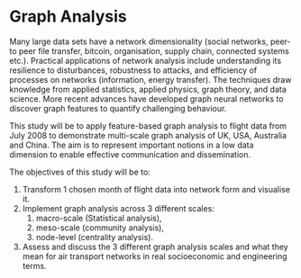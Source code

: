 # Graph Analysis
Many large data sets have a network dimensionality (social networks, peer-to peer file transfer, bitcoin, organisation, supply chain, connected systems etc.). Practical applications of network analysis include understanding its resilience to disturbances, robustness to attacks, and efficiency of processes on networks (information, energy transfer). The techniques draw knowledge from applied statistics, applied physics, graph theory, and data science. More recent advances have developed graph neural networks to discover graph features to quantify challenging behaviour. 

This study will be to apply feature-based graph analysis to flight data from July 2008 to demonstrate multi-scale graph analysis of UK, USA, Australia and China. The aim is to represent important notions in a low data dimension to enable effective communication and dissemination.

The objectives of this study will be to:
1. Transform 1 chosen month of flight data into network form and visualise it.
2. Implement graph analysis across 3 different scales: 
    1. macro-scale (Statistical analysis), 
    2. meso-scale (community analysis), 
    3. node-level (centrality analysis).
3. Assess and discuss the 3 different graph analysis scales and what they mean for air transport networks in real socioeconomic and engineering terms.
